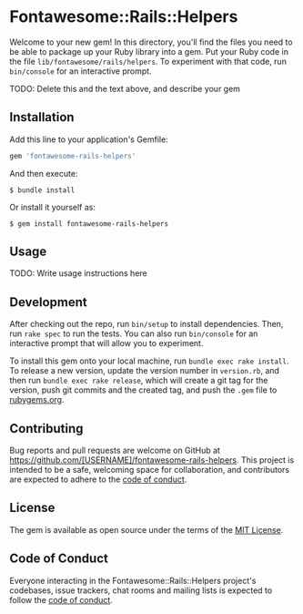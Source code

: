# Fontawesome::Rails::Helpers

Welcome to your new gem! In this directory, you'll find the files you need to be able to package up your Ruby library into a gem. Put your Ruby code in the file `lib/fontawesome/rails/helpers`. To experiment with that code, run `bin/console` for an interactive prompt.

TODO: Delete this and the text above, and describe your gem

## Installation

Add this line to your application's Gemfile:

```ruby
gem 'fontawesome-rails-helpers'
```

And then execute:

    $ bundle install

Or install it yourself as:

    $ gem install fontawesome-rails-helpers

## Usage

TODO: Write usage instructions here

## Development

After checking out the repo, run `bin/setup` to install dependencies. Then, run `rake spec` to run the tests. You can also run `bin/console` for an interactive prompt that will allow you to experiment.

To install this gem onto your local machine, run `bundle exec rake install`. To release a new version, update the version number in `version.rb`, and then run `bundle exec rake release`, which will create a git tag for the version, push git commits and the created tag, and push the `.gem` file to [rubygems.org](https://rubygems.org).

## Contributing

Bug reports and pull requests are welcome on GitHub at https://github.com/[USERNAME]/fontawesome-rails-helpers. This project is intended to be a safe, welcoming space for collaboration, and contributors are expected to adhere to the [code of conduct](https://github.com/[USERNAME]/fontawesome-rails-helpers/blob/master/CODE_OF_CONDUCT.md).

## License

The gem is available as open source under the terms of the [MIT License](https://opensource.org/licenses/MIT).

## Code of Conduct

Everyone interacting in the Fontawesome::Rails::Helpers project's codebases, issue trackers, chat rooms and mailing lists is expected to follow the [code of conduct](https://github.com/[USERNAME]/fontawesome-rails-helpers/blob/master/CODE_OF_CONDUCT.md).
